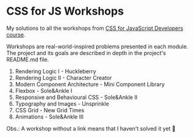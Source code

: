 # CSS for JS Workshops

My solutions to all the workshops from [CSS for JavaScript Developers
course](https://css-for-js.dev/).

Workshops are real-world-inspired problems presented in each module. The project
and its goals are described in depth in the project's README.md file.

1. Rendering Logic I - Huckleberry
2. Rendering Logic II - Character Creator
3. Modern Component Architecture - Mini Component Library
4. Flexbox - Sole&Ankle I
5. Responsive and Behavioural CSS - Sole&Ankle II
6. Typography and Images - Unsprinkle
7. CSS Grid - New Grid Times
8. Animations - Sole&Ankle III

Obs.: A workshop without a link means that I haven't solved it yet 👀

